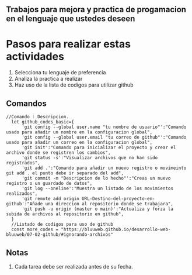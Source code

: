 ## Trabajos para mejora y practica de progamacion en el lenguaje que ustedes deseen

# Pasos para realizar estas actividades

<ol>
  <li>Selecciona tu lenguaje de preferencia</li>
  <li>Analiza la practica a realizar</li>
  <li>Haz uso de la lista de codigos para utilizar github</li>
</ol>

## Comandos

```JS
//Comando : Descripcion.
  let github_codes_basic={
      'git config --global user.name "tu nombre de usuario"':"Comando usado para añadir un nombre en la configuracion global",
      'git config --global user.email "tu correo de github"':"Comando usado para añadir un correo en la configuracion global",
      'git init':"Comando para inicializar el proyecto y crear el archivo donde se registren los cambios",
      'git status -s':"Visualizar archivos que no han sido registrados",
      'git add .':"Comando para añadir un nuevo registro o movimeinto git add . el punto debe ir separado del add",
      'git commit -m "Descripcion de lo hecho"':"Creas un nuevo registro o un guardado de datos",
      'git log --oneline':"Muestra un listado de los movimientos realizados",
      'git remote add origin URL-Destino-del-proyecto-en-github':"Añade una direccion al repositorio donde se trabajara",
      'git push -u origin (master o main)':"Actualiza y forza la subida de archivos al repositorio en github",
  }
  //Listado de codigos para uso de github
  const more_codes = "https://bluuweb.github.io/desarrollo-web-bluuweb/07-02-github/#ignorando-archivos"
```

## Notas

<ol>
<li>Cada tarea debe ser realizada antes de su fecha.</li>
</ol>
